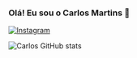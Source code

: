 ### Olá! Eu sou o Carlos Martins  👋

[![Instagram](https://img.shields.io/badge/Instagram-E4405F?style=for-the-badge&logo=instagram&logoColor=white)](https://instagram.com/sujeitoprogramador)

![Carlos GitHub stats](https://github-readme-stats.vercel.app/api?username=MartinsCarlos111&show_icons=true&theme=dracula&count_private=true)
